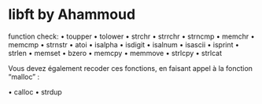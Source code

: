 # libft by Ahammoud

function check:
  • toupper
  • tolower
  • strchr
  • strrchr
  • strncmp
  • memchr
  • memcmp
  • strnstr
  • atoi
  • isalpha
  • isdigit
  • isalnum
  • isascii
  • isprint
  • strlen
  • memset
  • bzero
  • memcpy
  • memmove
  • strlcpy
  • strlcat
 
 Vous devez également recoder ces fonctions, en faisant appel à la fonction “malloc” :
 
  • calloc
  • strdup

